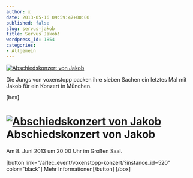 ```yaml
---
author: x
date: 2013-05-16 09:59:47+00:00
published: false
slug: servus-jakob
title: Servus Jakob!
wordpress_id: 1854
categories:
- Allgemein
---
```


[![Abschiedskonzert von Jakob](/wp-content/uploads/2013/04/voxenstopp_presse_03_web.jpg)](/ai1ec_event/voxenstopp-konzert/?instance_id=520)

Die Jungs von voxenstopp packen ihre sieben Sachen ein letztes Mal mit Jakob für ein Konzert in München.

[box]

# [![Abschiedskonzert von Jakob](/wp-content/uploads/2013/04/voxenstopp_presse_03_web.jpg)](/ai1ec_event/voxenstopp-konzert/?instance_id=520)Abschiedskonzert von Jakob

Am 8. Juni 2013 um 20:00 Uhr im Großen Saal.

[button link="/ai1ec_event/voxenstopp-konzert/?instance_id=520" color="black"] Mehr Informationen[/button]
[/box]
